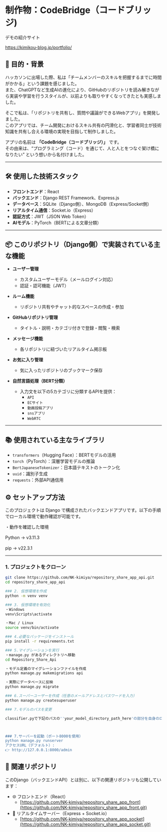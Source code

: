 # 制作物：CodeBridge（コードブリッジ)　

デモの紹介サイト　

https://kimikou-blog.jp/portfolio/

## 🎯 目的・背景

ハッカソンに出場した際、私は「チームメンバーのスキルを把握するまでに時間がかかる」という課題を感じました。  
また、ChatGPTなど生成AIの進化により、GitHubのリポジトリを読み解きながら実装や学習を行うスタイルが、以前よりも取りやすくなってきたとも実感しました。

そこで私は、「リポジトリを共有し、質問や議論ができるWebアプリ」を開発しました。  
このアプリでは、チーム開発におけるスキル共有の円滑化と、学習者同士が技術知識を共有し合える環境の実現を目指して制作しました。

アプリの名前は **「CodeBridge（コードブリッジ）」** です。  
その由来は、“プログラミング（コード）を通じて、人と人とをつなぐ架け橋になりたい” という想いから名付けました。

---

## 🛠 使用した技術スタック

- **フロントエンド**：React  
- **バックエンド**：Django REST Framework、Express.js  
- **データベース**：SQLite（Django側）、MongoDB（Express/Socket側）  
- **リアルタイム通信**：Socket.io（Express）  
- **認証方式**：JWT（JSON Web Token）  
- **AIモデル**：PyTorch（BERTによる文章分類）  

---

## 📦 このリポジトリ（Django側）で実装されている主な機能

- **ユーザー管理**
  - カスタムユーザーモデル（メールログイン対応）
  - 認証・認可機能（JWT）

- **ルーム機能**
  - リポジトリ共有やチャット的なスペースの作成・参加

- **GitHubリポジトリ管理**
  - タイトル・説明・カテゴリ付きで登録・閲覧・検索

- **メッセージ機能**
  - 各リポジトリに紐づいたリアルタイム掲示板

- **お気に入り管理**
  - 気に入ったリポジトリのブックマーク保存

- **自然言語処理（BERT分類）**
  - 入力文を以下の5カテゴリに分類するAPIを提供：
    - `API`
    - `ECサイト`
    - `動画投稿アプリ`
    - `snsアプリ`
    - `WebRTC`

---

## 📚 使用されている主なライブラリ

- `transformers`（Hugging Face）：BERTモデルの活用  
- `torch`（PyTorch）：深層学習モデルの推論  
- `BertJapaneseTokenizer`：日本語テキストのトークン化  
- `uuid`：識別子生成  
- `requests`：外部API通信用  


## ⚙️ セットアップ方法

このプロジェクトは Django で構成されたバックエンドアプリです。以下の手順でローカル環境で動作確認が可能です。

・動作を確認した環境　

Python → v3.11.3　

pip → v22.3.1　


---

### 1. プロジェクトをクローン

```bash
git clone https://github.com/NK-kimiya/repository_share_app_api.git
cd repository_share_app_api

### 2. 仮想環境を作成
python -m venv venv

### 3. 仮想環境を有効化
・Windows
venv\Scripts\activate　

・Mac / Linux
source venv/bin/activate

### 4.必要なパッケージをインストール
pip install -r requirements.txt

### 5.マイグレーションを実行
・manage.py があるディレクトリへ移動
cd Repository_Share_Api

・モデル定義のマイグレーションファイルを作成
python manage.py makemigrations api

・実際にデータベースに反映
python manage.py migrate

### 6.スーパーユーザーを作成（任意のメールアドレスとパスワードを入力）
python manage.py createsuperuser

### 7.モデルのパスを変更

classifier.pyで下記のパスの''your_model_directory_path_here'の部分を自身のローカル環境で Repository_Share_APIフォルダが存在するルートパスに置き換えて下さい。



### 7.サーバーを起動（ポート8000を使用）
python manage.py runserver
アクセスURL（デフォルト）:
👉 http://127.0.0.1:8000/admin
```

## 🔗 関連リポジトリ

このDjango（バックエンドAPI）とは別に、以下の関連リポジトリも公開しています：

- 🌐 フロントエンド（React）
  - [https://github.com/NK-kimiya/repository_share_app_front](https://github.com/NK-kimiya/repository_share_app_front.git)
- 🔌 リアルタイムサーバー（Express + Socket.io）
  - [https://github.com/NK-kimiya/repository_share_app_socket](https://github.com/NK-kimiya/repository_share_app_socket.git)






